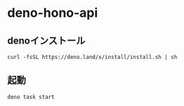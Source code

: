 # deno-hono-api

## denoインストール

```
curl -fsSL https://deno.land/x/install/install.sh | sh
```

## 起動

```
deno task start
```
